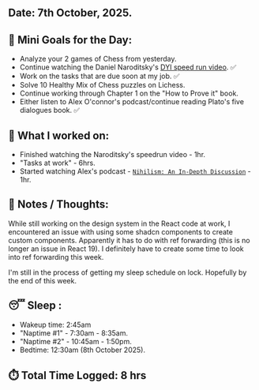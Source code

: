 ## Date: 7th October, 2025.

## 🎯 Mini Goals for the Day:
- Analyze your 2 games of Chess from yesterday.
- Continue watching the Daniel Naroditsky's [DYI speed run video](https://www.youtube.com/watch?v=zhfOsKtD2vk&list=PLT1F2nOxLHOdrvOyOXb_l2yGJrkwLA72Z&t=1932s). ✅
- Work on the tasks that are due soon at my job. ✅
- Solve 10 Healthy Mix of Chess puzzles on Lichess.
- Continue working through Chapter 1 on the "How to Prove it" book.
- Either listen to Alex O'connor's podcast/continue reading Plato's five dialogues book. ✅
## 📖 What I worked on:
- Finished watching the Naroditsky's speedrun video - 1hr.
- "Tasks at work" - 6hrs. 
- Started watching Alex's podcast - [`Nihilism: An In-Depth Discussion`](https://www.youtube.com/watch?v=6bJk00UM_9o&list=PLMDve3WeC9qAidJ-sVarJXjy5blvar8qu&index=56) - 1hr.
## 📝 Notes / Thoughts:
While still working on the design system in the React code at work, I encountered an issue with using some shadcn components to create custom components. Apparently it has to do with ref forwarding (this is no longer an issue in React 19). I definitely have to create some time to look into ref forwarding this week.

I'm still in the process of getting my sleep schedule on lock. Hopefully by the end of this week.

## 😴 Sleep :
- Wakeup time: 2:45am
- "Naptime #1" - 7:30am - 8:35am.
- "Naptime #2" - 10:45am - 1:50pm.
- Bedtime: 12:30am (8th October 2025).
## ⏱️ Total Time Logged:  8 hrs